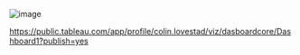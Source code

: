 ![image](https://github.com/clovestad/dashboard-core-/assets/103072823/4a534a80-58b0-4130-953f-cce44591c261)

https://public.tableau.com/app/profile/colin.lovestad/viz/dasboardcore/Dashboard1?publish=yes

